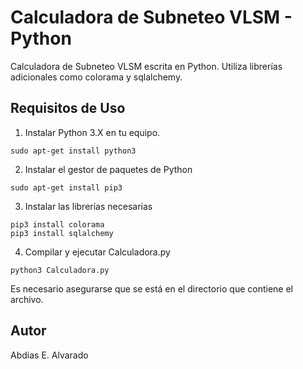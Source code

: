 # Calculadora de Subneteo VLSM - Python
Calculadora de Subneteo VLSM escrita en Python. Utiliza librerías adicionales como colorama y sqlalchemy. 

## Requisitos de Uso
1. Instalar Python 3.X en tu equipo.
```
sudo apt-get install python3
```
2. Instalar el gestor de paquetes de Python
```
sudo apt-get install pip3
```
3. Instalar las librerías necesarias
```
pip3 install colorama
pip3 install sqlalchemy
```
4. Compilar y ejecutar Calculadora.py
```
python3 Calculadora.py
```

Es necesario asegurarse que se está en el directorio que contiene el archivo.

## Autor
Abdias E. Alvarado
